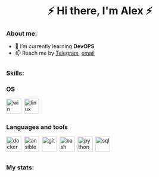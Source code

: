 
<div id="header" align="center">
    <h1>⚡ Hi there, I'm  Alex ⚡ </h1>
</div>

### About me:

- 🌱 I’m currently learning **DevOPS**
- 📫 Reach me by [Telegram](https://t.me/avplaksin), [email](mailto:avp.it.devops@gmail.com)
##
### Skills:
### OS
<img src="https://cdn.jsdelivr.net/gh/devicons/devicon@latest/icons/windows8/windows8-original.svg" title="win" width="40" height="40"/>&nbsp;
<img src="https://cdn.jsdelivr.net/gh/devicons/devicon@latest/icons/linux/linux-original.svg" title="linux" width="40" height="40"/>&nbsp;

### Languages and tools

<img src="https://cdn.jsdelivr.net/gh/devicons/devicon@latest/icons/docker/docker-original.svg" title="docker" width="40" height="40"/>&nbsp;
<img src="https://cdn.jsdelivr.net/gh/devicons/devicon@latest/icons/ansible/ansible-original.svg" title="ansible" width="40" height="40"/>&nbsp;
<img src="https://cdn.jsdelivr.net/gh/devicons/devicon/icons/git/git-plain.svg" title="git" width="40" height="40"/>&nbsp; 
<img src="https://cdn.jsdelivr.net/gh/devicons/devicon@latest/icons/bash/bash-original.svg" title="bash" width="40" height="40"/>&nbsp;
<img src="https://cdn.jsdelivr.net/gh/devicons/devicon@latest/icons/python/python-original.svg" title="python" width="40" height="40"/>&nbsp;
<img src="https://cdn.jsdelivr.net/gh/devicons/devicon/icons/postgresql/postgresql-original.svg" title="sql" width="40" height="40"/>&nbsp;
##
### My stats:
<div id="stat">
    <img src="https://github-profile-summary-cards.vercel.app/api/cards/profile-details?username=avp-it&theme=transparent" alt=""/>
    <img src="https://github-profile-summary-cards.vercel.app/api/cards/stats?username=avp-it&theme=transparent" alt=""/>
    <img src="http://github-profile-summary-cards.vercel.app/api/cards/repos-per-language?username=avp-it&theme=transparent" alt=""/>
</div>


<!--
**avp-it/avp-it** is a ✨ _special_ ✨ repository because its `README.md` (this file) appears on your GitHub profile.


- 🔭 I’m currently working on ...
- 🌱 I’m currently learning ...
- 👯 I’m looking to collaborate on ...
- 🤔 I’m looking for help with ...
- 💬 Ask me about ...
- 📫 How to reach me: ...
- 😄 Pronouns: ...
- ⚡ Fun fact: ...
-->
